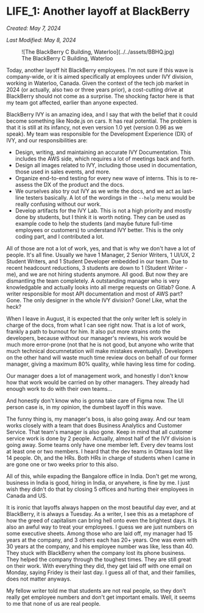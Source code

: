 # LIFE_1: Another layoff at BlackBerry

*Created: May 7, 2024*

*Last Modified: May 8, 2024*

<figure markdown="span">
  ![The BlackBerry C Building, Waterloo](../../assets/BBHQ.jpg)
  <figcaption>The BlackBerry C Building, Waterloo</figcaption>
</figure>

Today, another layoff hit BlackBerry employees. I'm not sure if this wave is company-wide, or it is aimed specifically at employees under IVY division, working in Waterloo, Canada. Given the context of the tech job market in 2024 (or actually, also two or three years prior), a cost-cutting drive at BlackBerry should not come as a surprise. The shocking factor here is that my team got affected, earlier than anyone expected.

BlackBerry IVY is an amazing idea, and I say that with the belief that it could become something like Node.js on cars. It has real potential. The problem is that it is still at its infancy, not even version 1.0 yet (version 0.96 as we speak). My team was responsible for the Development Experience (DX) of IVY, and our responsibilities are:

- Design, writing, and maintaining an accurate IVY Documentation. This includes the AWS side, which requires a lot of meetings back and forth.
- Design all images related to IVY, including those used in documentation, those used in sales events, and more.
- Organize end-to-end testing for every new wave of interns. This is to re-assess the DX of the product and the docs.
- We ourselves also try out IVY as we write the docs, and we act as last-line testers basically. A lot of the wordings in the `--help` menu would be really confusing without our work.
- Develop artifacts for the IVY Lab. This is not a high priority and mostly done by students, but I think it is worth noting. They can be used as example code to help the students (and maybe future full-time employees or customers) to understand IVY better. This is the only coding part, and I contributed a lot.

All of those are not a lot of work, yes, and that is why we don't have a lot of people. It's all fine. Usually we have 1 Manager, 2 Senior Writers, 1 UI/UX, 2 Student Writers, and 1 Student Developer embedded in our team. Due to recent headcount reductions, 3 students are down to 1 (Student Writer - me), and we are not hiring students anymore. All good. But now they are dismantling the team completely. A outstanding manager who is very knowledgable and actually looks into all merge requests on Gitlab? Gone. A writer responsible for most API documentation and most of AWS part? Gone. The only designer in the whole IVY division? Gone! Like, what the heck? 

When I leave in August, it is expected that the only writer left is solely in charge of the docs, from what I can see right now. That is a lot of work, frankly a path to burnout for him. It also put more strains onto the developers, because without our manager's reviews, his work would be much more error-prone (not that he is not good, but anyone who write that much technical documnetation will make mistakes eventually). Developers on the other hand will waste much time review docs on behalf of our former manager, giving a maximum 80% quality, while having less time for coding.

Our manager does a lot of management work, and honestly I don't know how that work would be carried on by other managers. They already had enough work to do with their own teams...

And honestly don't know who is gonna take care of Figma now. The UI person case is, in my opinion, the dumbest layoff in this wave.

The funny thing is, my manager's boss, is also going away. And our team works closely with a team that does Business Analytics and Customer Service. That team's manager is also gone. Keep in mind that all customer service work is done by 2 people. Actually, almost half of the IVY division is going away. Some teams only have one member left. Every dev teams lost at least one or two members. I heard that the dev teams in Ottawa lost like 14 people. Oh, and the HRs. Both HRs in charge of students when I came in are gone one or two weeks prior to this also. 

All of this, while expading the Bangalore office in India. Don't get me wrong, business in India is good, hiring in India, or anywhere, is fine by me. I just wish they didn't do that by closing 5 offices and hurting their employees in Canada and US.

It is ironic that layoffs always happen on the most beautiful day ever, and at BlackBerry, it is always a Tuesday. As a writer, I see this as a metaphore of how the greed of capitalism can bring hell onto even the brightest days. It is also an awful way to treat your employees. I guess we are just numbers on some executive sheets. Among those who are laid off, my manager had 15 years at the company, and 3 others each has 20+ years. One was even with 30 years at the company, and his employee number was like, less than 40. They stuck with BlackBerry when the company lost its phone business. They helped the company through the toughest times. They are still great on their work. With everything they did, they get laid off with one email on Monday, saying Fridey is their last day. I guess all of that, and their families, does not matter anyways.

My fellow writer told me that students are not real people, so they don't really get employee numbers and don't get important emails. Well, it seems to me that none of us are real people.